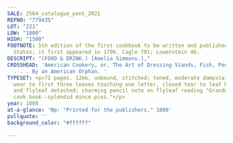 ```yaml
---
SALE: 2564_catalogue_pent_2021
REFNO: "779435"
LOT: "221"
LOW: "1000"
HIGH: "1500"
FOOTNOTE: 5th edition of the first cookbook to be written and published in the United
  States; it first appeared in 1796. Cagle 701; Lowenstein 46.
DESCRIPT: "(FOOD & DRINK.) [Amelia Simmons.],"
CROSSHEAD: 'American Cookery, or, The Art of Dressing Viands, Fish, Poultry, and Vegetables
  . . . By an American Orphan. '
TYPESET: <p>72 pages. 12mo, unbound, stitched; toned, moderate dampstaining, corner
  wear to first three leaves touching one letter, closed tear to leaf D3, final gathering
  and flyleaf detached; charming pencil note on flyleaf reading "Grandma Badger's
  cook book--splendid mince pies."</p>
year: 1808
at-a-glance: 'Np: "Printed for the publishers," 1808'
pullquote: ''
background_color: "#ffffff"

---
```

